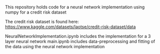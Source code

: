 This repository holds code for a neural network implementation using numpy for a credit risk dataset

The credit risk dataset is found here: https://www.kaggle.com/datasets/laotse/credit-risk-dataset/data

NeuralNetworkImplementation.ipynb includes the implementation for a 3 layer neural network
main.ipynb includes data-preprocessing and fitting of the data using the neural network implementation
